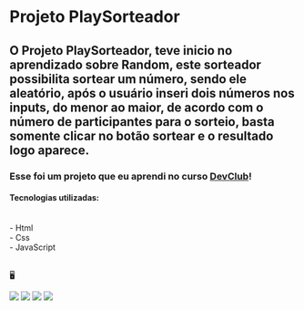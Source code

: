 <h1>Projeto PlaySorteador</h1>

<h2>O Projeto PlaySorteador, teve inicio no aprendizado sobre Random, este sorteador possibilita sortear um número, sendo ele aleatório, após o usuário inseri dois números nos inputs, do menor ao maior, de acordo com o número de participantes para o sorteio, basta somente clicar no botão sortear e o resultado logo aparece.</h2>

<h3>Esse foi um projeto que eu aprendi no curso <a href="https://rodolfomori.com.br/devclub">DevClub</a>!</h3>
<h4>Tecnologias utilizadas:</h4>
<br>
  - Html 
<br>
  - Css
<br>
  - JavaScript
<br>
<br>

&#128421;

<img src="https://github.com/Thaisa-R/Projeto-PlaySorteador/assets/145076559/2ed90348-3bc9-459c-ad7f-4ec9b99eb0a2"/>
<img src="https://github.com/Thaisa-R/Projeto-PlaySorteador/assets/145076559/80e223f5-0630-4b2d-902e-7681ac4d9962"/>
<img src="https://github.com/Thaisa-R/Projeto-PlaySorteador/assets/145076559/9c80798b-a633-4251-a68f-8f074c31ca26"/>
<img src="https://github.com/Thaisa-R/Projeto-PlaySorteador/assets/145076559/37e2d6ef-e979-4609-9be0-968e065cde9c"/>
